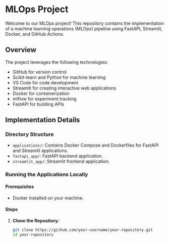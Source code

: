 # MLOps Project

Welcome to our MLOps project! This repository contains the implementation of a machine learning operations (MLOps) pipeline using FastAPI, Streamlit, Docker, and GitHub Actions.

## Overview

The project leverages the following technologies:
- GitHub for version control
- Scikit-learn and Python for machine learning
- VS Code for code development
- Streamlit for creating interactive web applications
- Docker for containerization
- mlflow for experiment tracking
- FastAPI for building APIs

## Implementation Details

### Directory Structure
- `applications/`: Contains Docker Compose and Dockerfiles for FastAPI and Streamlit applications.
- `fastapi_app/`: FastAPI backend application.
- `streamlit_app/`: Streamlit frontend application.

### Running the Applications Locally

#### Prerequisites
- Docker installed on your machine.

#### Steps
1. **Clone the Repository:**
   ```bash
   git clone https://github.com/your-username/your-repository.git
   cd your-repository
